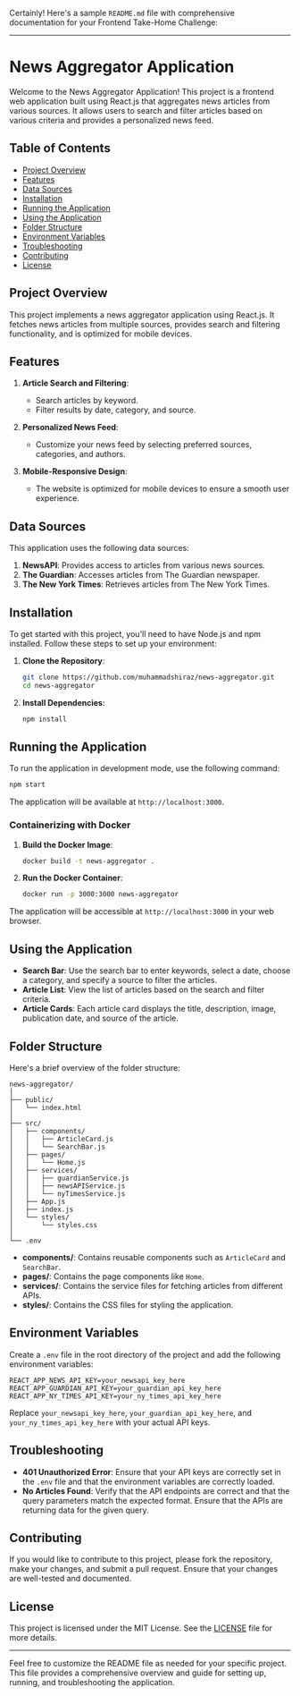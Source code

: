 Certainly! Here's a sample `README.md` file with comprehensive documentation for your Frontend Take-Home Challenge:

---

# News Aggregator Application

Welcome to the News Aggregator Application! This project is a frontend web application built using React.js that aggregates news articles from various sources. It allows users to search and filter articles based on various criteria and provides a personalized news feed.

## Table of Contents

- [Project Overview](#project-overview)
- [Features](#features)
- [Data Sources](#data-sources)
- [Installation](#installation)
- [Running the Application](#running-the-application)
- [Using the Application](#using-the-application)
- [Folder Structure](#folder-structure)
- [Environment Variables](#environment-variables)
- [Troubleshooting](#troubleshooting)
- [Contributing](#contributing)
- [License](#license)

## Project Overview

This project implements a news aggregator application using React.js. It fetches news articles from multiple sources, provides search and filtering functionality, and is optimized for mobile devices.

## Features

1. **Article Search and Filtering**:
   - Search articles by keyword.
   - Filter results by date, category, and source.
2. **Personalized News Feed**:

   - Customize your news feed by selecting preferred sources, categories, and authors.

3. **Mobile-Responsive Design**:
   - The website is optimized for mobile devices to ensure a smooth user experience.

## Data Sources

This application uses the following data sources:

1. **NewsAPI**: Provides access to articles from various news sources.
2. **The Guardian**: Accesses articles from The Guardian newspaper.
3. **The New York Times**: Retrieves articles from The New York Times.

## Installation

To get started with this project, you'll need to have Node.js and npm installed. Follow these steps to set up your environment:

1. **Clone the Repository**:

   ```bash
   git clone https://github.com/muhammadshiraz/news-aggregator.git
   cd news-aggregator
   ```

2. **Install Dependencies**:
   ```bash
   npm install
   ```

## Running the Application

To run the application in development mode, use the following command:

```bash
npm start
```

The application will be available at `http://localhost:3000`.

### Containerizing with Docker

1. **Build the Docker Image**:

   ```bash
   docker build -t news-aggregator .
   ```

2. **Run the Docker Container**:
   ```bash
   docker run -p 3000:3000 news-aggregator
   ```

The application will be accessible at `http://localhost:3000` in your web browser.

## Using the Application

- **Search Bar**: Use the search bar to enter keywords, select a date, choose a category, and specify a source to filter the articles.
- **Article List**: View the list of articles based on the search and filter criteria.
- **Article Cards**: Each article card displays the title, description, image, publication date, and source of the article.

## Folder Structure

Here's a brief overview of the folder structure:

```
news-aggregator/
│
├── public/
│   └── index.html
│
├── src/
│   ├── components/
│   │   ├── ArticleCard.js
│   │   └── SearchBar.js
│   ├── pages/
│   │   └── Home.js
│   ├── services/
│   │   ├── guardianService.js
│   │   ├── newsAPIService.js
│   │   └── nyTimesService.js
│   ├── App.js
│   ├── index.js
│   └── styles/
│       └── styles.css
│
└── .env
```

- **components/**: Contains reusable components such as `ArticleCard` and `SearchBar`.
- **pages/**: Contains the page components like `Home`.
- **services/**: Contains the service files for fetching articles from different APIs.
- **styles/**: Contains the CSS files for styling the application.

## Environment Variables

Create a `.env` file in the root directory of the project and add the following environment variables:

```plaintext
REACT_APP_NEWS_API_KEY=your_newsapi_key_here
REACT_APP_GUARDIAN_API_KEY=your_guardian_api_key_here
REACT_APP_NY_TIMES_API_KEY=your_ny_times_api_key_here
```

Replace `your_newsapi_key_here`, `your_guardian_api_key_here`, and `your_ny_times_api_key_here` with your actual API keys.

## Troubleshooting

- **401 Unauthorized Error**: Ensure that your API keys are correctly set in the `.env` file and that the environment variables are correctly loaded.
- **No Articles Found**: Verify that the API endpoints are correct and that the query parameters match the expected format. Ensure that the APIs are returning data for the given query.

## Contributing

If you would like to contribute to this project, please fork the repository, make your changes, and submit a pull request. Ensure that your changes are well-tested and documented.

## License

This project is licensed under the MIT License. See the [LICENSE](LICENSE) file for more details.

---

Feel free to customize the README file as needed for your specific project. This file provides a comprehensive overview and guide for setting up, running, and troubleshooting the application.
